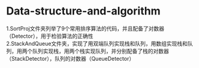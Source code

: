 # Data-structure-and-algorithm
1.SortProj文件夹列举了9个常用排序算法的代码，并且配备了对数器（Detector），用于检验算法的正确性  
2.StackAndQueue文件夹，实现了用双端队列实现栈和队列，用数组实现栈和队列，用两个队列实现栈，用两个栈实现队列，并分别配备了栈的对数器（StackDetector），队列的对数器（QueueDetector）
